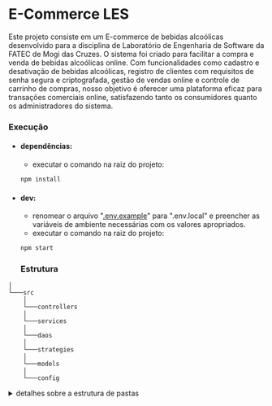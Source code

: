 # **E-Commerce LES**

Este projeto consiste em um E-commerce de bebidas alcoólicas desenvolvido para a disciplina de Laboratório de Engenharia de Software da FATEC de Mogi das Cruzes. O sistema foi criado para facilitar a compra e venda de bebidas alcoólicas online. Com funcionalidades como cadastro e desativação de bebidas alcoólicas, registro de clientes com requisitos de senha segura e criptografada, gestão de vendas online e controle de carrinho de compras, nosso objetivo é oferecer uma plataforma eficaz para transações comerciais online, satisfazendo tanto os consumidores quanto os administradores do sistema.

### **Execução**

- #### dependências:
  - executar o comando na raiz do projeto:
  ```bash
  npm install
  ```

- #### dev:
  - renomear o arquivo "[.env.example](./.env.example)" para ".env.local" e preencher as variáveis de ambiente necessárias com os valores apropriados.
  - executar o comando na raiz do projeto:
  ```bash
  npm start
  ```

  ### **Estrutura**

```
│
└───src
    │
    └───controllers
    │
    └───services
    │
    └───daos
    │
    └───strategies
    │
    └───models
    │
    └───config
```

<details>
<summary>detalhes sobre a estrutura de pastas</summary>
<br>

# **Estrutura de pastas**

Detalhes sobre a estrutura de pastas adotada para o projeto.

### **Controllers**

 Contém os controladores da aplicação que lidam com as requisições e respostas, gerenciando a lógica de processamento, validação e manipulação dos dados.

### **Services**

 Responsável pela implementação das regras de negócio e pela coordenação das interações entre os controladores e os DAOs.

### **DAOs**

 Data Access Objects (DAOs) são responsáveis pela comunicação direta com o banco de dados, incluindo operações como consultas e atualizações.

### **Strategies**

 Implementa padrões de projeto e estratégias específicas, como autenticação e autorização, além de outras lógicas complexas que não se encaixam em controllers ou services.

### **Models**

 Define as estruturas de dados e entidades do sistema, representando as tabelas e relacionamentos no banco de dados.

### **Config**

 Contém arquivos de configuração e variáveis de ambiente essenciais para o funcionamento do projeto, como configurações de banco de dados e parâmetros de ambiente.


### **Boas práticas**

- ### Convenções de nomenclatura

  Para trazer mais clareza e semântica para o código podemos adotar um padrão para nomenclatura.

  - camelCase: Usado para variáveis, propriedades e nomes de funções.
    - ex. getUserData, processData.
  - PascalCase: Aplicado a classes, interfaces e outras definições de tipo.
    - ex. UserService, UserModel.
  - snake_case: Utilizado para arquivos de documentação, arquivos de configuração, nomes de pastas e rotas de endpoints.
    - ex. config_env.js, user_routes.js.
  - CONSTANTES: Constantes são escritas em letras maiúsculas com palavras separadas por underscores.
    - ex. STATUS_CODES, DATABASE_CONFIG.
</details>